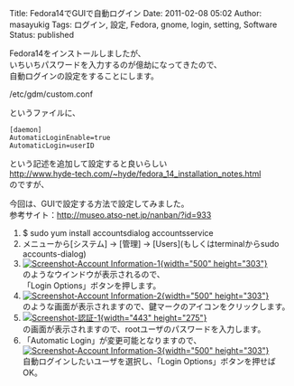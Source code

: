 Title: Fedora14でGUIで自動ログイン
Date: 2011-02-08 05:02
Author: masayukig
Tags: ログイン, 設定, Fedora, gnome, login, setting, Software
Status: published

Fedora14をインストールしましたが、  
いちいちパスワードを入力するのが億劫になってきたので、  
自動ログインの設定をすることにします。

/etc/gdm/custom.conf

というファイルに、

    [daemon]
    AutomaticLoginEnable=true
    AutomaticLogin=userID

という記述を追加して設定すると良いらしい  
<http://www.hyde-tech.com/~hyde/fedora_14_installation_notes.html>  
のですが、

今回は、GUIで設定する方法で設定してみました。  
参考サイト：<http://museo.atso-net.jp/nanban/?id=933>

1.  \$ sudo yum install accountsdialog accountsservice
2.  メニューから\[システム\] -&gt; \[管理\] -&gt;
    \[Users\](もしくはterminalからsudo accounts-dialog)
3.  [![Screenshot-Account
    Information-1](http://farm6.static.flickr.com/5097/5425467281_0e1672d58f.jpg){width="500"
    height="303"}](http://www.flickr.com/photos/masayun/5425467281/ "Screenshot-Account Information-1 by masayukig, on Flickr")  
   のようなウインドウが表示されるので、  
   「Login Options」ボタンを押します。
4.  [![Screenshot-Account
    Information-2](http://farm6.static.flickr.com/5097/5425467283_3e33e7e80b.jpg){width="500"
    height="303"}](http://www.flickr.com/photos/masayun/5425467283/ "Screenshot-Account Information-2 by masayukig, on Flickr")  
   のような画面が表示されますので、鍵マークのアイコンをクリックします。
5.  [![Screenshot-認証-1](http://farm6.static.flickr.com/5139/5425467289_463d6c9297.jpg){width="443"
    height="275"}](http://www.flickr.com/photos/masayun/5425467289/ "Screenshot-認証-1 by masayukig, on Flickr")  
   の画面が表示されますので、rootユーザのパスワードを入力します。
6.  「Automatic Login」が変更可能となりますので、  
   [![Screenshot-Account
    Information-3](http://farm6.static.flickr.com/5094/5425467287_eff4a6a3f9.jpg){width="500"
    height="303"}](http://www.flickr.com/photos/masayun/5425467287/ "Screenshot-Account Information-3 by masayukig, on Flickr")  
   自動ログインしたいユーザを選択し、「Login
    Options」ボタンを押せばOK。

